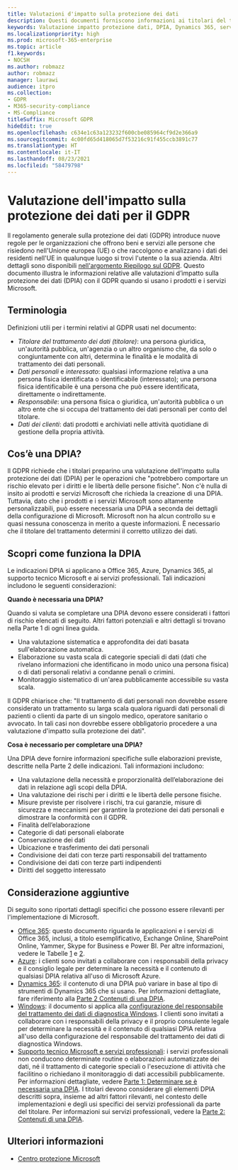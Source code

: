 ```yaml
---
title: Valutazioni d'impatto sulla protezione dei dati
description: Questi documenti forniscono informazioni ai titolari del trattamento dei dati per aiutarli a determinare se è necessaria una DPIA e, in tal caso, quali dettagli includere.
keywords: Valutazione impatto protezione dati, DPIA, Dynamics 365, servizi professionali Microsoft, Microsoft 365, documentazione Microsoft 365, RGPD
ms.localizationpriority: high
ms.prod: microsoft-365-enterprise
ms.topic: article
f1.keywords:
- NOCSH
ms.author: robmazz
author: robmazz
manager: laurawi
audience: itpro
ms.collection:
- GDPR
- M365-security-compliance
- MS-Compliance
titleSuffix: Microsoft GDPR
hideEdit: true
ms.openlocfilehash: c634e1c63a123232f600cbe085964cf9d2e366a9
ms.sourcegitcommit: 4c00fd65d418065d7f53216c91f455ccb3891c77
ms.translationtype: HT
ms.contentlocale: it-IT
ms.lasthandoff: 08/23/2021
ms.locfileid: "58479798"
---
```

# <a name="data-protection-impact-assessment-for-the-gdpr"></a>Valutazione dell'impatto sulla protezione dei dati per il GDPR

Il regolamento generale sulla protezione dei dati (GDPR) introduce nuove regole per le organizzazioni che offrono beni e servizi alle persone che risiedono nell'Unione europea (UE) o che raccolgono e analizzano i dati dei residenti nell'UE in qualunque luogo si trovi l'utente o la sua azienda. Altri dettagli sono disponibili [nell'argomento Riepilogo sul GDPR](gdpr.md). Questo documento illustra le informazioni relative alle valutazioni d’impatto sulla protezione dei dati (DPIA) con il GDPR quando si usano i prodotti e i servizi Microsoft.

## <a name="terminology"></a>Terminologia

Definizioni utili per i termini relativi al GDPR usati nel documento:

- *Titolare del trattamento dei dati (titolare)*: una persona giuridica, un'autorità pubblica, un'agenzia o un altro organismo che, da solo o congiuntamente con altri, determina le finalità e le modalità di trattamento dei dati personali.  
- *Dati personali* e *interessato*: qualsiasi informazione relativa a una persona fisica identificata o identificabile (interessato); una persona fisica identificabile è una persona che può essere identificata, direttamente o indirettamente.  
- *Responsabile*: una persona fisica o giuridica, un'autorità pubblica o un altro ente che si occupa del trattamento dei dati personali per conto del titolare.  
- *Dati dei clienti*: dati prodotti e archiviati nelle attività quotidiane di gestione della propria attività.

## <a name="what-is-a-dpia"></a>Cos’è una DPIA?

Il GDPR richiede che i titolari preparino una valutazione dell'impatto sulla protezione dei dati (DPIA) per le operazioni che "potrebbero comportare un rischio elevato per i diritti e le libertà delle persone fisiche". Non c'è nulla di insito ai prodotti e servizi Microsoft che richieda la creazione di una DPIA. Tuttavia, dato che i prodotti e i servizi Microsoft sono altamente personalizzabili, può essere necessaria una DPIA a seconda dei dettagli della configurazione di Microsoft. Microsoft non ha alcun controllo su e quasi nessuna conoscenza in merito a queste informazioni. È necessario che il titolare del trattamento determini il corretto utilizzo dei dati.

## <a name="dpia-in-action"></a>Scopri come funziona la DPIA

Le indicazioni DPIA si applicano a Office 365, Azure, Dynamics 365, al supporto tecnico Microsoft e ai servizi professionali. Tali indicazioni includono le seguenti considerazioni:

**Quando è necessaria una DPIA?**

Quando si valuta se completare una DPIA devono essere considerati i fattori di rischio elencati di seguito. Altri fattori potenziali e altri dettagli si trovano nella Parte 1 di ogni linea guida.  

- Una valutazione sistematica e approfondita dei dati basata sull'elaborazione automatica.  
- Elaborazione su vasta scala di categorie speciali di dati (dati che rivelano informazioni che identificano in modo unico una persona fisica) o di dati personali relativi a condanne penali o crimini.
- Monitoraggio sistematico di un'area pubblicamente accessibile su vasta scala.

Il GDPR chiarisce che: "Il trattamento di dati personali non dovrebbe essere considerato un trattamento su larga scala qualora riguardi dati personali di pazienti o clienti da parte di un singolo medico, operatore sanitario o avvocato. In tali casi non dovrebbe essere obbligatorio procedere a una valutazione d'impatto sulla protezione dei dati".

**Cosa è necessario per completare una DPIA?**

Una DPIA deve fornire informazioni specifiche sulle elaborazioni previste, descritte nella Parte 2 delle indicazioni. Tali informazioni includono:

- Una valutazione della necessità e proporzionalità dell’elaborazione dei dati in relazione agli scopi della DPIA.  
- Una valutazione dei rischi per i diritti e le libertà delle persone fisiche.
- Misure previste per risolvere i rischi, tra cui garanzie, misure di sicurezza e meccanismi per garantire la protezione dei dati personali e dimostrare la conformità con il GDPR.
- Finalità dell’elaborazione  
- Categorie di dati personali elaborate  
- Conservazione dei dati  
- Ubicazione e trasferimento dei dati personali  
- Condivisione dei dati con terze parti responsabili del trattamento  
- Condivisione dei dati con terze parti indipendenti  
- Diritti del soggetto interessato

## <a name="additional-considerations"></a>Considerazione aggiuntive

Di seguito sono riportati dettagli specifici che possono essere rilevanti per l'implementazione di Microsoft.

- [Office 365](gdpr-dpia-office365.md): questo documento riguarda le applicazioni e i servizi di Office 365, inclusi, a titolo esemplificativo, Exchange Online, SharePoint Online, Yammer, Skype for Business e Power BI. Per altre informazioni, vedere le Tabelle [1](/microsoft-365/compliance/gdpr-dpia-office365#part-1--determining-whether-a-dpia-is-needed) e [2](/microsoft-365/compliance/gdpr-dpia-office365#part-2--contents-of-a-dpia).  
- [Azure](gdpr-dpia-azure.md): i clienti sono invitati a collaborare con i responsabili della privacy e il consiglio legale per determinare la necessità e il contenuto di qualsiasi DPIA relativa all'uso di Microsoft Azure.  
- [Dynamics 365](gdpr-dpia-dynamics.md): il contenuto di una DPIA può variare in base al tipo di strumenti di Dynamics 365 che si usano. Per informazioni dettagliate, fare riferimento alla [Parte 2 Contenuti di una DPIA](/microsoft-365/compliance/gdpr-dpia-dynamics#part-2--contents-of-a-dpia).
- [Windows](/compliance/regulatory/gdpr-dpia-windows): il documento si applica alla [configurazione del responsabile del trattamento dei dati di diagnostica Windows](/windows/privacy/configure-windows-diagnostic-data-in-your-organization). I clienti sono invitati a collaborare con i responsabili della privacy e il proprio consulente legale per determinare la necessità e il contenuto di qualsiasi DPIA relativa all'uso della configurazione del responsabile del trattamento dei dati di diagnostica Windows.
- [Supporto tecnico Microsoft e servizi professionali](gdpr-dpia-prof-services.md): i servizi professionali non conducono determinate routine o elaborazioni automatizzate dei dati, né il trattamento di categorie speciali o l'esecuzione di attività che facilitino o richiedano il monitoraggio di dati accessibili pubblicamente. Per informazioni dettagliate, vedere [Parte 1: Determinare se è necessaria una DPIA](/microsoft-365/compliance/gdpr-dpia-prof-services#part-1--determining-whether-a-dpia-is-needed). I titolari devono considerare gli elementi DPIA descritti sopra, insieme ad altri fattori rilevanti, nel contesto delle implementazioni e degli usi specifici dei servizi professionali da parte del titolare. Per informazioni sui servizi professionali, vedere la [Parte 2: Contenuti di una DPIA](/microsoft-365/compliance/gdpr-dpia-prof-services#part-2--contents-of-a-dpia).

## <a name="learn-more"></a>Ulteriori informazioni

- [Centro protezione Microsoft](https://www.microsoft.com/trust-center/privacy/gdpr-overview)
